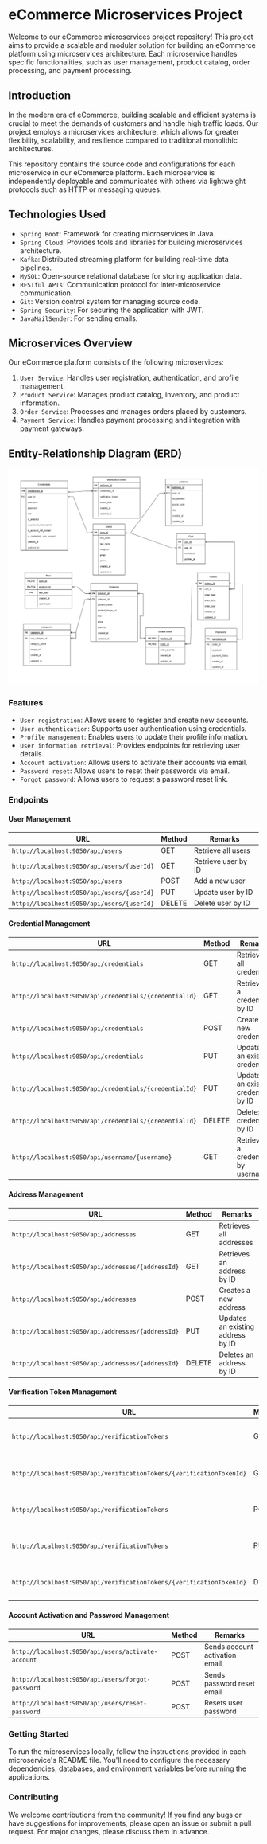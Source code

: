 # eCommerce Microservices Project

Welcome to our eCommerce microservices project repository! This project aims to provide a scalable and modular solution for building an eCommerce platform using microservices architecture. Each microservice handles specific functionalities, such as user management, product catalog, order processing, and payment processing.

## Introduction

In the modern era of eCommerce, building scalable and efficient systems is crucial to meet the demands of customers and handle high traffic loads. Our project employs a microservices architecture, which allows for greater flexibility, scalability, and resilience compared to traditional monolithic architectures.

This repository contains the source code and configurations for each microservice in our eCommerce platform. Each microservice is independently deployable and communicates with others via lightweight protocols such as HTTP or messaging queues.

## Technologies Used

- `Spring Boot`: Framework for creating microservices in Java.
- `Spring Cloud`: Provides tools and libraries for building microservices architecture.
- `Kafka`: Distributed streaming platform for building real-time data pipelines.
- `MySQL`: Open-source relational database for storing application data.
- `RESTful APIs`: Communication protocol for inter-microservice communication.
- `Git`: Version control system for managing source code.
- `Spring Security`: For securing the application with JWT.
- `JavaMailSender`: For sending emails.

## Microservices Overview

Our eCommerce platform consists of the following microservices:
1. `User Service`: Handles user registration, authentication, and profile management.
2. `Product Service`: Manages product catalog, inventory, and product information.
3. `Order Service`: Processes and manages orders placed by customers.
4. `Payment Service`: Handles payment processing and integration with payment gateways.

## Entity-Relationship Diagram (ERD)
![ERD](https://github.com/iammahesh123/E-Commerce-Backend-Spring-Microservices/blob/master/EntityFinal.jpg)

### Features

- `User registration`: Allows users to register and create new accounts.
- `User authentication`: Supports user authentication using credentials.
- `Profile management`: Enables users to update their profile information.
- `User information retrieval`: Provides endpoints for retrieving user details.
- `Account activation`: Allows users to activate their accounts via email.
- `Password reset`: Allows users to reset their passwords via email.
- `Forgot password`: Allows users to request a password reset link.

### Endpoints

#### User Management

| URL                                     | Method | Remarks                       |
|-----------------------------------------|--------|-------------------------------|
| `http://localhost:9050/api/users`       | GET    | Retrieve all users            |
| `http://localhost:9050/api/users/{userId}` | GET    | Retrieve user by ID           |
| `http://localhost:9050/api/users`       | POST   | Add a new user                |
| `http://localhost:9050/api/users/{userId}` | PUT    | Update user by ID             |
| `http://localhost:9050/api/users/{userId}` | DELETE | Delete user by ID             |

#### Credential Management

| URL                                           | Method | Remarks                              |
|-----------------------------------------------|--------|--------------------------------------|
| `http://localhost:9050/api/credentials`       | GET    | Retrieves all credentials            |
| `http://localhost:9050/api/credentials/{credentialId}` | GET    | Retrieves a credential by ID         |
| `http://localhost:9050/api/credentials`       | POST   | Creates a new credential             |
| `http://localhost:9050/api/credentials`       | PUT    | Updates an existing credential       |
| `http://localhost:9050/api/credentials/{credentialId}` | PUT    | Updates an existing credential by ID |
| `http://localhost:9050/api/credentials/{credentialId}` | DELETE | Deletes a credential by ID           |
| `http://localhost:9050/api/username/{username}` | GET    | Retrieves a credential by username   |

#### Address Management

| URL                                      | Method | Remarks                       |
|------------------------------------------|--------|-------------------------------|
| `http://localhost:9050/api/addresses`    | GET    | Retrieves all addresses       |
| `http://localhost:9050/api/addresses/{addressId}` | GET    | Retrieves an address by ID    |
| `http://localhost:9050/api/addresses`    | POST   | Creates a new address         |
| `http://localhost:9050/api/addresses/{addressId}` | PUT    | Updates an existing address by ID |
| `http://localhost:9050/api/addresses/{addressId}` | DELETE | Deletes an address by ID      |

#### Verification Token Management

| URL                                                 | Method | Remarks                                |
|-----------------------------------------------------|--------|----------------------------------------|
| `http://localhost:9050/api/verificationTokens`      | GET    | Retrieves all verification tokens      |
| `http://localhost:9050/api/verificationTokens/{verificationTokenId}` | GET    | Retrieves a verification token by ID   |
| `http://localhost:9050/api/verificationTokens`      | POST   | Creates a new verification token       |
| `http://localhost:9050/api/verificationTokens`      | PUT    | Updates an existing verification token |
| `http://localhost:9050/api/verificationTokens/{verificationTokenId}` | DELETE | Deletes a verification token by ID     |

#### Account Activation and Password Management

| URL                                           | Method | Remarks                              |
|-----------------------------------------------|--------|--------------------------------------|
| `http://localhost:9050/api/users/activate-account` | POST   | Sends account activation email       |
| `http://localhost:9050/api/users/forgot-password`  | POST   | Sends password reset email           |
| `http://localhost:9050/api/users/reset-password`   | POST   | Resets user password                 |

### Getting Started

To run the microservices locally, follow the instructions provided in each microservice's README file. You'll need to configure the necessary dependencies, databases, and environment variables before running the applications.

### Contributing

We welcome contributions from the community! If you find any bugs or have suggestions for improvements, please open an issue or submit a pull request. For major changes, please discuss them in advance.
